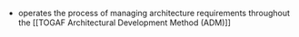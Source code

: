 - operates the process of managing architecture requirements throughout the [[TOGAF Architectural Development Method (ADM)]]